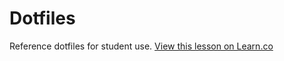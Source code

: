# Dotfiles

Reference dotfiles for student use.
<a href='https://learn.co/lessons/fe-dotfiles' data-visibility='hidden'>View this lesson on Learn.co</a>
